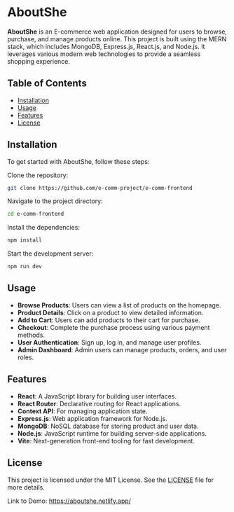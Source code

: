 # AboutShe

**AboutShe** is an E-commerce web application designed for users to browse, purchase, and manage products online. This project is built using the MERN stack, which includes MongoDB, Express.js, React.js, and Node.js. It leverages various modern web technologies to provide a seamless shopping experience.

## Table of Contents

- [Installation](#installation)
- [Usage](#usage)
- [Features](#features)
- [License](#license)

## Installation

To get started with AboutShe, follow these steps:

Clone the repository:

```bash
git clone https://github.com/e-comm-project/e-comm-frontend
```

Navigate to the project directory:

```bash
cd e-comm-frontend
```

Install the dependencies:

```bash
npm install
```

Start the development server:

```bash
npm run dev
```

## Usage

- **Browse Products**: Users can view a list of products on the homepage.
- **Product Details**: Click on a product to view detailed information.
- **Add to Cart**: Users can add products to their cart for purchase.
- **Checkout**: Complete the purchase process using various payment methods.
- **User Authentication**: Sign up, log in, and manage user profiles.
- **Admin Dashboard**: Admin users can manage products, orders, and user roles.

## Features

- **React**: A JavaScript library for building user interfaces.
- **React Router**: Declarative routing for React applications.
- **Context API**: For managing application state.
- **Express.js**: Web application framework for Node.js.
- **MongoDB**: NoSQL database for storing product and user data.
- **Node.js**: JavaScript runtime for building server-side applications.
- **Vite**: Next-generation front-end tooling for fast development.

## License

This project is licensed under the MIT License. See the [LICENSE](LICENSE) file for more details.


Link to Demo: https://aboutshe.netlify.app/